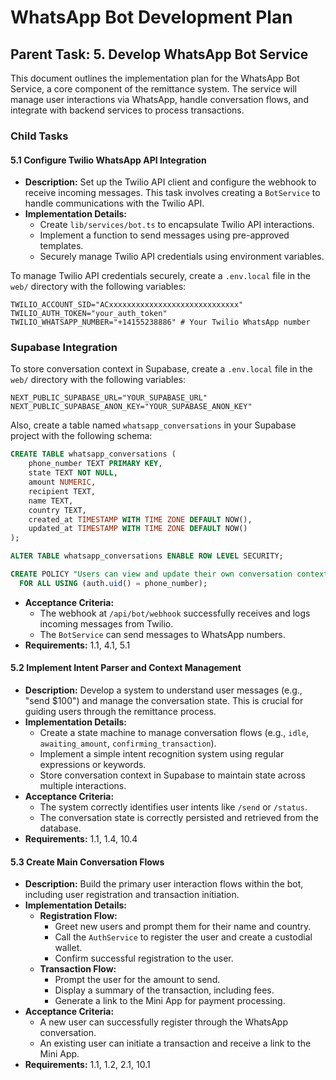 # WhatsApp Bot Development Plan

## Parent Task: 5. Develop WhatsApp Bot Service

This document outlines the implementation plan for the WhatsApp Bot Service, a core component of the remittance system. The service will manage user interactions via WhatsApp, handle conversation flows, and integrate with backend services to process transactions.

### Child Tasks

#### 5.1 Configure Twilio WhatsApp API Integration
- **Description:** Set up the Twilio API client and configure the webhook to receive incoming messages. This task involves creating a `BotService` to handle communications with the Twilio API.
- **Implementation Details:**
  - Create `lib/services/bot.ts` to encapsulate Twilio API interactions.
  - Implement a function to send messages using pre-approved templates.
  - Securely manage Twilio API credentials using environment variables.

To manage Twilio API credentials securely, create a `.env.local` file in the `web/` directory with the following variables:

```
TWILIO_ACCOUNT_SID="ACxxxxxxxxxxxxxxxxxxxxxxxxxxxxx"
TWILIO_AUTH_TOKEN="your_auth_token"
TWILIO_WHATSAPP_NUMBER="+14155238886" # Your Twilio WhatsApp number
```

### Supabase Integration

To store conversation context in Supabase, create a `.env.local` file in the `web/` directory with the following variables:

```
NEXT_PUBLIC_SUPABASE_URL="YOUR_SUPABASE_URL"
NEXT_PUBLIC_SUPABASE_ANON_KEY="YOUR_SUPABASE_ANON_KEY"
```

Also, create a table named `whatsapp_conversations` in your Supabase project with the following schema:

```sql
CREATE TABLE whatsapp_conversations (
    phone_number TEXT PRIMARY KEY,
    state TEXT NOT NULL,
    amount NUMERIC,
    recipient TEXT,
    name TEXT,
    country TEXT,
    created_at TIMESTAMP WITH TIME ZONE DEFAULT NOW(),
    updated_at TIMESTAMP WITH TIME ZONE DEFAULT NOW()
);

ALTER TABLE whatsapp_conversations ENABLE ROW LEVEL SECURITY;

CREATE POLICY "Users can view and update their own conversation context." ON whatsapp_conversations
  FOR ALL USING (auth.uid() = phone_number);
```

- **Acceptance Criteria:**
  - The webhook at `/api/bot/webhook` successfully receives and logs incoming messages from Twilio.
  - The `BotService` can send messages to WhatsApp numbers.
- **Requirements:** 1.1, 4.1, 5.1

#### 5.2 Implement Intent Parser and Context Management
- **Description:** Develop a system to understand user messages (e.g., "send $100") and manage the conversation state. This is crucial for guiding users through the remittance process.
- **Implementation Details:**
  - Create a state machine to manage conversation flows (e.g., `idle`, `awaiting_amount`, `confirming_transaction`).
  - Implement a simple intent recognition system using regular expressions or keywords.
  - Store conversation context in Supabase to maintain state across multiple interactions.
- **Acceptance Criteria:**
  - The system correctly identifies user intents like `/send` or `/status`.
  - The conversation state is correctly persisted and retrieved from the database.
- **Requirements:** 1.1, 1.4, 10.4

#### 5.3 Create Main Conversation Flows
- **Description:** Build the primary user interaction flows within the bot, including user registration and transaction initiation.
- **Implementation Details:**
  - **Registration Flow:**
    - Greet new users and prompt them for their name and country.
    - Call the `AuthService` to register the user and create a custodial wallet.
    - Confirm successful registration to the user.
  - **Transaction Flow:**
    - Prompt the user for the amount to send.
    - Display a summary of the transaction, including fees.
    - Generate a link to the Mini App for payment processing.
- **Acceptance Criteria:**
  - A new user can successfully register through the WhatsApp conversation.
  - An existing user can initiate a transaction and receive a link to the Mini App.
- **Requirements:** 1.1, 1.2, 2.1, 10.1
